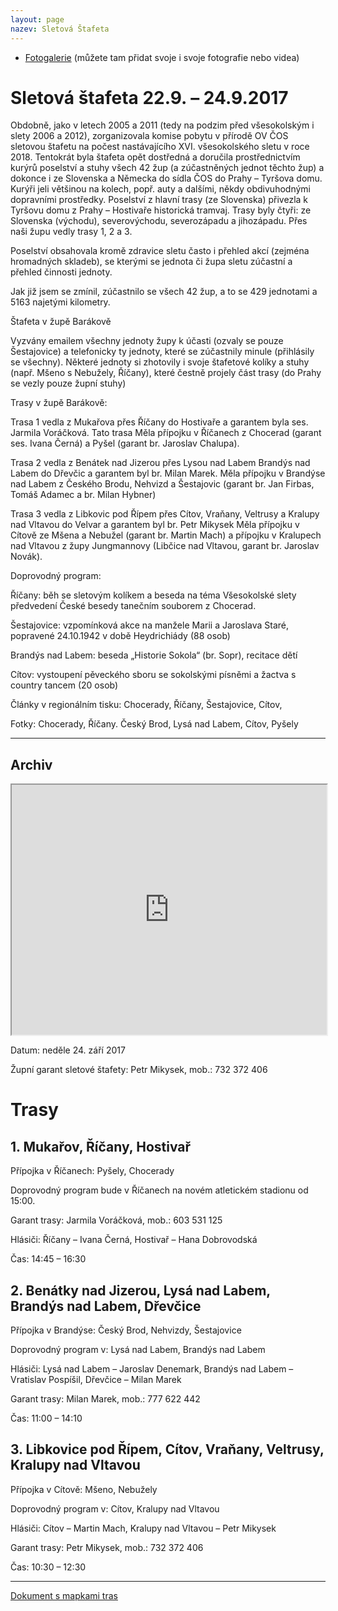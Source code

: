 ```yaml
---
layout: page
nazev: Sletová Štafeta
---
```




* [Fotogalerie](https://photos.app.goo.gl/BNUJHjcoxVBicWbK2) (můžete tam přidat svoje i svoje fotografie nebo videa)

# Sletová štafeta 22.9. – 24.9.2017

Obdobně, jako v letech 2005 a 2011 (tedy na podzim před všesokolským i slety 2006 a 2012), zorganizovala komise pobytu v přírodě OV ČOS sletovou štafetu na počest nastávajícího XVI. všesokolského sletu v roce 2018. 
Tentokrát byla štafeta opět dostředná a doručila prostřednictvím kurýrů poselství a stuhy všech 42 žup (a zúčastněných jednot těchto žup) a dokonce i ze Slovenska a Německa do sídla ČOS do Prahy – Tyršova domu. Kurýři jeli většinou na kolech, popř. auty a dalšími, někdy obdivuhodnými dopravními prostředky. Poselství z hlavní trasy (ze Slovenska) přivezla k Tyršovu domu z Prahy – Hostivaře historická tramvaj. Trasy byly čtyři: ze Slovenska (východu), severovýchodu, severozápadu a jihozápadu. Přes naši župu vedly trasy 1, 2 a 3.

Poselství obsahovala kromě zdravice sletu často i přehled akcí (zejména hromadných skladeb), se kterými se jednota či župa sletu zúčastní a přehled činnosti jednoty.

Jak již jsem se zmínil, zúčastnilo se všech 42 žup, a to se 429 jednotami a 5163 najetými kilometry.

Štafeta v župě Barákově

Vyzvány emailem všechny jednoty župy k účasti (ozvaly se pouze Šestajovice) a telefonicky ty jednoty, které se zúčastnily minule (přihlásily se všechny).
Některé jednoty si zhotovily i svoje štafetové kolíky a stuhy (např. Mšeno s Nebužely, Říčany), které čestně projely část trasy (do Prahy se vezly pouze župní stuhy)

Trasy v župě Barákově:

Trasa 1 vedla z Mukařova přes Říčany do Hostivaře a garantem byla ses. Jarmila Voráčková. Tato trasa Měla přípojku v Říčanech z Chocerad (garant ses. Ivana Černá) a Pyšel (garant br. Jaroslav Chalupa).

Trasa 2 vedla z Benátek nad Jizerou přes Lysou nad Labem Brandýs nad Labem do Dřevčic a garantem byl br. Milan Marek.
Měla přípojku v Brandýse nad Labem z Českého Brodu, Nehvizd a Šestajovic (garant br. Jan Firbas, Tomáš Adamec a br. Milan Hybner)

Trasa 3 vedla z Libkovic pod Řípem přes Cítov, Vraňany, Veltrusy a Kralupy nad Vltavou do Velvar a garantem byl br. Petr Mikysek
Měla přípojku v Cítově ze Mšena a Nebužel (garant br. Martin Mach) a přípojku v Kralupech nad Vltavou z župy Jungmannovy (Libčice nad Vltavou, garant br. Jaroslav Novák).

Doprovodný program:

Říčany: běh se sletovým kolíkem a beseda na téma Všesokolské slety
 předvedení České besedy tanečním souborem z Chocerad.

Šestajovice: vzpomínková akce na manžele Marii a Jaroslava Staré, popravené 24.10.1942 v době Heydrichiády (88 osob)

Brandýs nad Labem: beseda „Historie Sokola“ (br. Sopr), recitace dětí

Cítov: vystoupení pěveckého sboru se sokolskými písněmi a žactva s country tancem (20 osob)

Články v regionálním tisku: Chocerady, Říčany, Šestajovice, Cítov, 

Fotky: Chocerady, Říčany. Český Brod, Lysá nad Labem, Cítov, Pyšely


---

## Archiv

<iframe src="http://stafeta.kajinek.net/" width="100%" height="400"></iframe>

Datum: neděle 24. září 2017

Župní garant sletové štafety: Petr Mikysek, mob.: 732 372 406

# Trasy

## 1. Mukařov, Říčany, Hostivař

Přípojka v Říčanech: Pyšely, Chocerady

Doprovodný program bude v Říčanech na novém atletickém stadionu od 15:00.

Garant trasy: Jarmila Voráčková, mob.: 603 531 125

Hlásiči: Říčany – Ivana Černá, Hostivař – Hana Dobrovodská

Čas: 14:45 – 16:30

## 2. Benátky nad Jizerou, Lysá nad Labem, Brandýs nad Labem, Dřevčice

Přípojka v Brandýse: Český Brod, Nehvizdy, Šestajovice

Doprovodný program v: Lysá nad Labem, Brandýs nad Labem

Hlásiči: Lysá nad Labem – Jaroslav Denemark, Brandýs nad Labem – Vratislav Pospíšil, Dřevčice – Milan Marek

Garant trasy: Milan Marek, mob.: 777 622 442

Čas: 11:00 – 14:10

## 3. Libkovice pod Řípem, Cítov, Vraňany, Veltrusy, Kralupy nad Vltavou

Přípojka v Cítově​: Mšeno, Nebužely

Doprovodný program v: Cítov, Kralupy nad Vltavou

Hlásiči: Cítov – Martin Mach, Kralupy nad Vltavou – Petr Mikysek

Garant trasy: Petr Mikysek, mob.: 732 372 406

Čas: 10:30 – 12:30

---

[Dokument s mapkami tras](https://drive.google.com/open?id=0B0w6gDorCVUkQVFhOEh0VFRzLTV6QlRFdV93VVpCVGczVm5J)